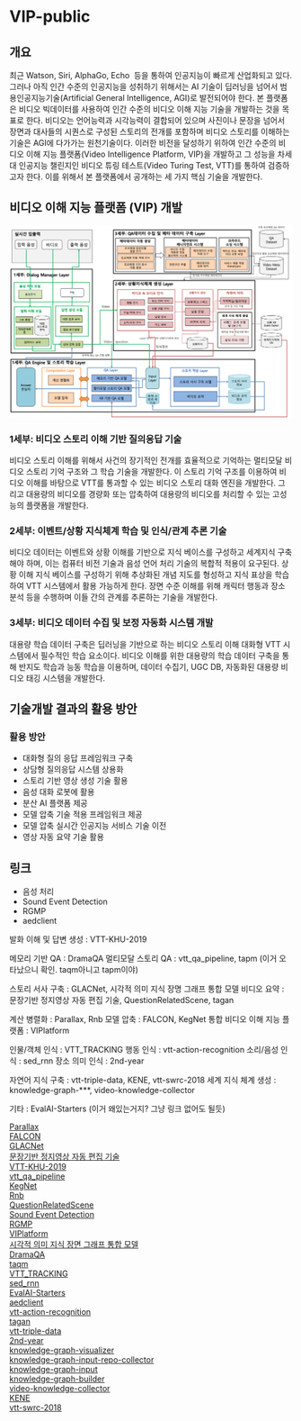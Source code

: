 # VIP-public

## 개요

 최근 Watson, Siri, AlphaGo, Echo  등을 통하여 인공지능이 빠르게 산업화되고 있다. 그러나 아직 인간 수준의 인공지능을 성취하기 위해서는 AI 기술이 딥러닝을 넘어서 범용인공지능기술(Artificial General Intelligence, AGI)로 발전되어야 한다. 
본 플랫폼은 비디오 빅데이터를 사용하여 인간 수준의 비디오 이해 지능 기술을 개발하는 것을 목표로 한다. 비디오는 언어능력과 시각능력이 결합되어 있으며 사진이나 문장을 넘어서 장면과 대사들의 시퀀스로 구성된 스토리의 전개를 포함하며 비디오 스토리를 이해하는 기술은 AGI에 다가가는 원천기술이다. 
이러한 비전을 달성하기 위하여 인간 수준의 비디오 이해 지능 플랫폼(Video Intelligence Platform, VIP)을 개발하고 그 성능을 차세대 인공지능 챌린지인 비디오 튜링 테스트(Video Turing Test, VTT)를 통하여 검증하고자 한다. 이를 위해서 본 플랫폼에서 공개하는 세 가지 핵심 기술을 개발한다.

## 비디오 이해 지능 플랫폼 (VIP) 개발

![VIP detail](./VIPdetail.png)

<!--![VIP 세부별 도식](./VIPArchitecture.png)-->

### 1세부: 비디오 스토리 이해 기반 질의응답 기술
 비디오 스토리 이해를 위해서 사건의 장기적인 전개를 효율적으로 기억하는 멀티모달 비디오 스토리 기억 구조와 그 학습 기술을 개발한다. 이 스토리 기억 구조를 이용하여 비디오 이해를 바탕으로 VTT를 통과할 수 있는 비디오 스토리 대화 엔진을 개발한다. 그리고 대용량의 비디오를 경량화 또는 압축하여 대용량의 비디오를 처리할 수 있는 고성능의 플랫폼을 개발한다.

### 2세부: 이벤트/상황 지식체계 학습 및 인식/관계 추론 기술
 비디오 데이터는 이벤트와 상황 이해를 기반으로 지식 베이스를 구성하고 세계지식 구축해야 하며, 이는 컴퓨터 비전 기술과 음성 언어 처리 기술의 복합적 적용이 요구된다. 상황 이해 지식 베이스를 구성하기 위해 추상화된 개념 지도를 형성하고 지식 표상을 학습하여 VTT 시스템에서 활용 가능하게 한다. 장면 수준 이해를 위해 캐릭터 행동과 장소 분석 등을 수행하며 이들 간의 관계를 추론하는 기술을 개발한다.

### 3세부: 비디오 데이터 수집 및 보정 자동화 시스템 개발
 대용량 학습 데이터 구축은 딥러닝을 기반으로 하는 비디오 스토리 이해 대화형 VTT 시스템에서 필수적인 학습 요소이다. 비디오 이해를 위한 대용량의 학습 데이터 구축을 통해 반지도 학습과 능동 학습을 이용하며, 데이터 수집기, UGC DB, 자동화된 대용량 비디오 태깅 시스템을 개발한다.



## 기술개발 결과의 활용 방안
### 활용 방안
- 대화형 질의 응답 프레임워크 구축
- 상담형 질의응답 시스템 상용화
- 스토리 기반 영상 생성 기술 활용
- 음성 대화 로봇에 활용
- 분산 AI 플랫폼 제공
- 모델 압축 기술 적용 프레임워크 제공
- 모델 압축 실시간 인공지능 서비스 기술 이전
- 영상 자동 요약 기술 활용


## 링크


- 음성 처리
 - Sound Event Detection  
 - RGMP  
 - aedclient  

발화 이해 및 답변 생성 : VTT-KHU-2019

메모리 기반 QA : DramaQA
멀티모달 스토리 QA : vtt_qa_pipeline, tapm (이거 오타났으니 확인. taqm아니고 tapm이야)

스토리 서사 구축 : GLACNet, 시각적 의미 지식 장명 그래프 통합 모델
비디오 요약 : 문장기반 정지영상 자동 편집 기술, QuestionRelatedScene, tagan

계산 병렬화 : Parallax, Rnb
모델 압축 : FALCON, KegNet
통합 비디오 이해 지능 플랫폼 : VIPlatform

인물/객체 인식 : VTT_TRACKING
행동 인식 : vtt-action-recognition
소리/음성 인식 : sed_rnn
장소 의미 인식 : 2nd-year

자연어 지식 구축 : vtt-triple-data, KENE, vtt-swrc-2018
세계 지식 체계 생성 : knowledge-graph-***, video-knowledge-collector

기타 : EvalAI-Starters (이거 왜있는거지? 그냥 링크 없어도 될듯)

[Parallax](https://github.com/videoturingtest/parallax/graphs/contributors)  
[FALCON](https://github.com/videoturingtest/FALCON)  
[GLACNet](https://github.com/tkim-snu/GLACNet)  
[문장기반 정지영상 자동 편집 기술](https://github.com/videoturingtest/QuestionRelatedScene)  
[VTT-KHU-2019](https://github.com/videoturingtest/VTT-KHU-2019)  
[vtt_qa_pipeline](https://github.com/videoturingtest/vtt_qa_pipeline)  
[KegNet](https://github.com/videoturingtest/KegNet)  
[Rnb](https://github.com/videoturingtest/rnb)  
[QuestionRelatedScene](https://github.com/videoturingtest/QuestionRelatedScene)  
[Sound Event Detection](https://github.com/sgspeech/aedclient)  
[RGMP](https://github.com/seoungwugoh/RGMP/graphs/contributors)  
[VIPlatform](https://github.com/videoturingtest/VIPlatform)  
[시각적 의미 지식 장면 그래프 통합 모델](https://github.com/videoturingtest/alvr-ESA)  
[DramaQA](https://github.com/videoturingtest/DramaQA)  
[taqm](https://github.com/videoturingtest/tapm)  
[VTT_TRACKING](https://github.com/videoturingtest/VTT_TRACKING)  
[sed_rnn](https://github.com/videoturingtest/sed_rnn)  
[EvalAI-Starters](https://github.com/videoturingtest/EvalAI-Starters)  
[aedclient](https://github.com/videoturingtest/aedclient)  
[vtt-action-recognition](https://github.com/videoturingtest/vtt-action-recognition)  
[tagan](https://github.com/videoturingtest/tagan)  
[vtt-triple-data](https://github.com/videoturingtest/vtt-triple-data)  
[2nd-year](https://github.com/videoturingtest/2nd-year)  
[knowledge-graph-visualizer](https://github.com/videoturingtest/knowledge-graph-visualizer)  
[knowledge-graph-input-repo-collector](https://github.com/videoturingtest/knowledge-graph-input-repo-collector)  
[knowledge-graph-input](https://github.com/videoturingtest/knowledge-graph-input)  
[knowledge-graph-builder](https://github.com/videoturingtest/knowledge-graph-builder)  
[video-knowledge-collector](https://github.com/videoturingtest/video-knowledge-collector)  
[KENE](https://github.com/videoturingtest/KENE)  
[vtt-swrc-2018](https://github.com/videoturingtest/vtt-swrc-2018)  

<!--
### 기대효과
* 기술적 측면
  - 서사 이해와 관련된 새로운 응용 연구 창출
  - 비디오 데이터 특성을 고려한 효율적인 자동분산 플랫폼 기술
  - 대화형 질의 응답 및 지식베이스 구축에 활용되는 다양한 자연어처리 기술
  - 문장으로 표현된 의도를 이해하는 방식의 요약 기술

* 경제적, 산업적 측면
  - 서사 기반 디지털 콘텐츠 기술 인력 양성 기여
  - 진보된 대화형 인터페이스 보급
  - 효율적인 자동 분산 기능
  - 다양한 기기에서 학습된 모델들을 활용하여 딥러닝의 적용 분야를 넓힘
  - 영상 제작에 대한 진입장벽을 낮춤
  - 감성 지능 프로그램 개발
  - 언어지능 기반 융합AI 기술이 확산
  - 새로운 포탈 비즈니스
  - 대화형 질의응답 기술을 활용한 새로운 사용자 인터페이스 산업 형성
  - 대화형 질의 응답 기술을 개발해 글로벌 기업으로부터의 수입 감소와 수출을 통한 글로별 경쟁력 강화

- 사회적 측면
  - 새로운 이윤 및 일자리 창출
  - 인공지능 서비스의 대중화
-—>



